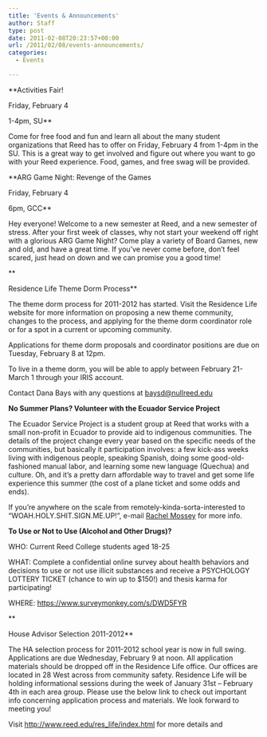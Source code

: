 ```yaml
---
title: 'Events & Announcements'
author: Staff
type: post
date: 2011-02-08T20:23:57+00:00
url: /2011/02/08/events-announcements/
categories:
  - Events

---
```

**Activities Fair!
  
Friday, February 4
  
1-4pm, SU**

Come for free food and fun and learn all about the many student organizations that Reed has to offer on Friday, February 4 from 1-4pm in the SU. This is a great way to get involved and figure out where you want to go with your Reed experience. Food, games, and free swag will be provided.

**ARG Game Night: Revenge of the Games
  
Friday, February 4
  
6pm, GCC**

Hey everyone! Welcome to a new semester at Reed, and a new semester of stress. After your first week of classes, why not start your weekend off right with a glorious ARG Game Night? Come play a variety of Board Games, new and old, and have a great time. If you&#8217;ve never come before, don&#8217;t feel scared, just head on down and we can promise you a good time!
  
**
  
Residence Life Theme Dorm Process**

The theme dorm process for 2011-2012 has started. Visit the Residence Life website for more information on proposing a new theme community, changes to the process, and applying for the theme dorm coordinator role or for a spot in a current or upcoming community.

Applications for theme dorm proposals and coordinator positions are due on Tuesday, February 8 at 12pm. 

To live in a theme dorm, you will be able to apply between February 21-March 1 through your IRIS account.

Contact Dana Bays with any questions at [&#x62;&#x61;&#x79;&#x73;&#x64;&#x40;<span class="oe_displaynone">null</span>&#x72;&#x65;&#x65;&#x64;&#x2e;&#x65;&#x64;&#x75;][1]

**No Summer Plans? Volunteer with the Ecuador Service Project**

The Ecuador Service Project is a student group at Reed that works with a small non-profit in Ecuador to provide aid to indigenous communities. The details of the project change every year based on the specific needs of the communities, but basically it participation involves: a few kick-ass weeks living with indigenous people, speaking Spanish, doing some good-old-fashioned manual labor, and learning some new language (Quechua) and culture. Oh, and it&#8217;s a pretty darn affordable way to travel and get some life experience this summer (the cost of a plane ticket and some odds and ends).

If you&#8217;re anywhere on the scale from remotely-kinda-sorta-interested to &#8220;WOAH.HOLY.SHIT.SIGN.ME.UP!&#8221;, e-mail [Rachel Mossey][2] for more info.

**To Use or Not to Use (Alcohol and Other Drugs)?**

WHO: Current Reed College students aged 18-25

WHAT: Complete a confidential online survey about health behaviors and decisions to use or not use illicit substances and receive a PSYCHOLOGY LOTTERY TICKET (chance to win up to $150!) and thesis karma for participating!

WHERE: <https://www.surveymonkey.com/s/DWD5FYR>
  
**
  
House Advisor Selection 2011-2012**

The HA selection process for 2011-2012 school year is now in full swing. Applications are due Wednesday, February 9 at noon. All application materials should be dropped off in the Residence Life office. Our offices are located in 28 West across from community safety. Residence Life will be holding informational sessions during the week of January 31st &#8211; February 4th in each area group. Please use the below link to check out important info concerning application process and materials. We look forward to meeting you!

Visit <http://www.reed.edu/res_life/index.html> for more details and

 [1]: mailto:&#x62;&#x61;&#x79;&#x73;&#x64;&#x40;&#x72;&#x65;&#x65;&#x64;&#x2e;&#x65;&#x64;&#x75;
 [2]: mailto:&#x6d;&#x6f;&#x73;&#x73;&#x65;&#x79;&#x72;&#x40;&#x72;&#x65;&#x65;&#x64;&#x2e;&#x65;&#x64;&#x75;